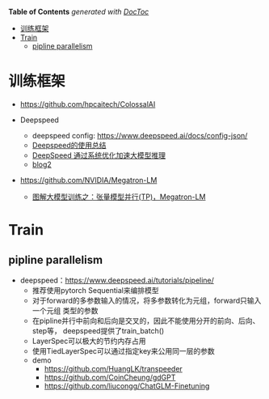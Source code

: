 <!-- START doctoc generated TOC please keep comment here to allow auto update -->
<!-- DON'T EDIT THIS SECTION, INSTEAD RE-RUN doctoc TO UPDATE -->
**Table of Contents**  *generated with [DocToc](https://github.com/thlorenz/doctoc)*

- [训练框架](#%E8%AE%AD%E7%BB%83%E6%A1%86%E6%9E%B6)
- [Train](#train)
  - [pipline parallelism](#pipline-parallelism)

<!-- END doctoc generated TOC please keep comment here to allow auto update -->



# 训练框架

- https://github.com/hpcaitech/ColossalAI

- Deepspeed
  - deepspeed config: https://www.deepspeed.ai/docs/config-json/
  - [Deepspeed的使用总结](https://zhuanlan.zhihu.com/p/650824387)
  - [DeepSpeed 通过系统优化加速大模型推理](https://zhuanlan.zhihu.com/p/629644249#%E5%9B%9B%EF%BC%8CDeepspeed%20Inference%20%E6%A8%A1%E5%9D%97%E7%9A%84%E7%89%B9%E6%80%A7)
  - [blog2](https://mp.weixin.qq.com/s/OXKg4f6bEso8E-Rp-m7scg)

- https://github.com/NVIDIA/Megatron-LM
  - [图解大模型训练之：张量模型并行(TP)，Megatron-LM](https://zhuanlan.zhihu.com/p/622212228?utm_campaign=shareopn&utm_medium=social&utm_oi=615941546193850368&utm_psn=1631231489340559360&utm_source=wechat_session)


# Train

## pipline parallelism

- deepspeed：https://www.deepspeed.ai/tutorials/pipeline/
  - 推荐使用pytorch Sequential来编排模型
  - 对于forward的多参数输入的情况，将多参数转化为元组，forward只输入一个元组
    类型的参数
  - 在pipline并行中前向和后向是交叉的，因此不能使用分开的前向、后向、step等，
    deepspeed提供了train_batch()
  - LayerSpec可以极大的节约内存占用
  - 使用TiedLayerSpec可以通过指定key来公用同一层的参数
  - demo
    - https://github.com/HuangLK/transpeeder
    - https://github.com/CoinCheung/gdGPT
    - https://github.com/liucongg/ChatGLM-Finetuning